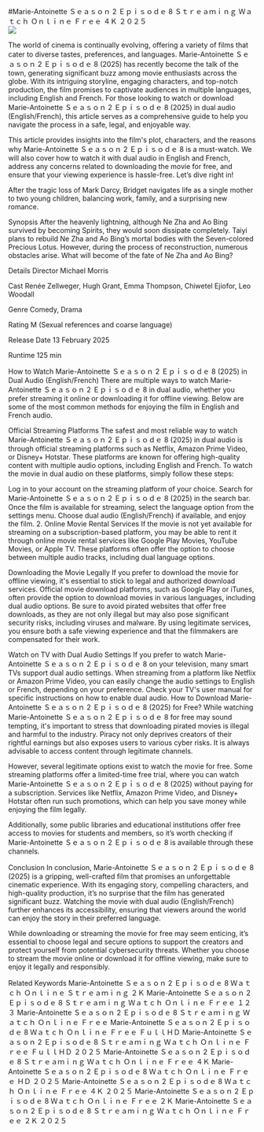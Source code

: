 #Marie-Antoinette Ｓｅａｓｏｎ 2 Ｅｐｉｓｏｄｅ 8 Ｓｔｒｅａｍｉｎｇ Ｗａｔｃｈ Ｏｎｌｉｎｅ Ｆｒｅｅ ４Ｋ ２０２５  
[![](https://i.imgur.com/qSNzIqt.png)](https://movie.rssnews.media/RjJyyAxH.php)  
  
The world of cinema is continually evolving, offering a variety of films that cater to diverse tastes, preferences, and languages. Marie-Antoinette Ｓｅａｓｏｎ 2 Ｅｐｉｓｏｄｅ 8 (2025) has recently become the talk of the town, generating significant buzz among movie enthusiasts across the globe. With its intriguing storyline, engaging characters, and top-notch production, the film promises to captivate audiences in multiple languages, including English and French. For those looking to watch or download Marie-Antoinette Ｓｅａｓｏｎ 2 Ｅｐｉｓｏｄｅ 8 (2025) in dual audio (English/French), this article serves as a comprehensive guide to help you navigate the process in a safe, legal, and enjoyable way.

This article provides insights into the film's plot, characters, and the reasons why Marie-Antoinette Ｓｅａｓｏｎ 2 Ｅｐｉｓｏｄｅ 8 is a must-watch. We will also cover how to watch it with dual audio in English and French, address any concerns related to downloading the movie for free, and ensure that your viewing experience is hassle-free. Let’s dive right in!

After the tragic loss of Mark Darcy, Bridget navigates life as a single mother to two young children, balancing work, family, and a surprising new romance.

Synopsis
After the heavenly lightning, although Ne Zha and Ao Bing survived by becoming Spirits, they would soon dissipate completely. Taiyi plans to rebuild Ne Zha and Ao Bing’s mortal bodies with the Seven-colored Precious Lotus. However, during the process of reconstruction, numerous obstacles arise. What will become of the fate of Ne Zha and Ao Bing?

Details
Director Michael Morris

Cast Renée Zellweger, Hugh Grant, Emma Thompson, Chiwetel Ejiofor, Leo Woodall

Genre Comedy, Drama

Rating M (Sexual references and coarse language)

Release Date 13 February 2025

Runtime 125 min

How to Watch Marie-Antoinette Ｓｅａｓｏｎ 2 Ｅｐｉｓｏｄｅ 8 (2025) in Dual Audio (English/French)
There are multiple ways to watch Marie-Antoinette Ｓｅａｓｏｎ 2 Ｅｐｉｓｏｄｅ 8 in dual audio, whether you prefer streaming it online or downloading it for offline viewing. Below are some of the most common methods for enjoying the film in English and French audio.

Official Streaming Platforms The safest and most reliable way to watch Marie-Antoinette Ｓｅａｓｏｎ 2 Ｅｐｉｓｏｄｅ 8 (2025) in dual audio is through official streaming platforms such as Netflix, Amazon Prime Video, or Disney+ Hotstar. These platforms are known for offering high-quality content with multiple audio options, including English and French.
To watch the movie in dual audio on these platforms, simply follow these steps:

Log in to your account on the streaming platform of your choice. Search for Marie-Antoinette Ｓｅａｓｏｎ 2 Ｅｐｉｓｏｄｅ 8 (2025) in the search bar. Once the film is available for streaming, select the language option from the settings menu. Choose dual audio (English/French) if available, and enjoy the film. 2. Online Movie Rental Services If the movie is not yet available for streaming on a subscription-based platform, you may be able to rent it through online movie rental services like Google Play Movies, YouTube Movies, or Apple TV. These platforms often offer the option to choose between multiple audio tracks, including dual language options.

Downloading the Movie Legally If you prefer to download the movie for offline viewing, it's essential to stick to legal and authorized download services. Official movie download platforms, such as Google Play or iTunes, often provide the option to download movies in various languages, including dual audio options.
Be sure to avoid pirated websites that offer free downloads, as they are not only illegal but may also pose significant security risks, including viruses and malware. By using legitimate services, you ensure both a safe viewing experience and that the filmmakers are compensated for their work.

Watch on TV with Dual Audio Settings If you prefer to watch Marie-Antoinette Ｓｅａｓｏｎ 2 Ｅｐｉｓｏｄｅ 8 on your television, many smart TVs support dual audio settings. When streaming from a platform like Netflix or Amazon Prime Video, you can easily change the audio settings to English or French, depending on your preference. Check your TV's user manual for specific instructions on how to enable dual audio.
How to Download Marie-Antoinette Ｓｅａｓｏｎ 2 Ｅｐｉｓｏｄｅ 8 (2025) for Free?
While watching Marie-Antoinette Ｓｅａｓｏｎ 2 Ｅｐｉｓｏｄｅ 8 for free may sound tempting, it's important to stress that downloading pirated movies is illegal and harmful to the industry. Piracy not only deprives creators of their rightful earnings but also exposes users to various cyber risks. It is always advisable to access content through legitimate channels.

However, several legitimate options exist to watch the movie for free. Some streaming platforms offer a limited-time free trial, where you can watch Marie-Antoinette Ｓｅａｓｏｎ 2 Ｅｐｉｓｏｄｅ 8 (2025) without paying for a subscription. Services like Netflix, Amazon Prime Video, and Disney+ Hotstar often run such promotions, which can help you save money while enjoying the film legally.

Additionally, some public libraries and educational institutions offer free access to movies for students and members, so it’s worth checking if Marie-Antoinette Ｓｅａｓｏｎ 2 Ｅｐｉｓｏｄｅ 8 is available through these channels.

Conclusion
In conclusion, Marie-Antoinette Ｓｅａｓｏｎ 2 Ｅｐｉｓｏｄｅ 8 (2025) is a gripping, well-crafted film that promises an unforgettable cinematic experience. With its engaging story, compelling characters, and high-quality production, it’s no surprise that the film has generated significant buzz. Watching the movie with dual audio (English/French) further enhances its accessibility, ensuring that viewers around the world can enjoy the story in their preferred language.

While downloading or streaming the movie for free may seem enticing, it’s essential to choose legal and secure options to support the creators and protect yourself from potential cybersecurity threats. Whether you choose to stream the movie online or download it for offline viewing, make sure to enjoy it legally and responsibly.

Related Keywords
Marie-Antoinette Ｓｅａｓｏｎ 2 Ｅｐｉｓｏｄｅ 8 Ｗａｔｃｈ Ｏｎｌｉｎｅ Ｓｔｒｅａｍｉｎｇ ２Ｋ
Marie-Antoinette Ｓｅａｓｏｎ 2 Ｅｐｉｓｏｄｅ 8 Ｓｔｒｅａｍｉｎｇ Ｗａｔｃｈ Ｏｎｌｉｎｅ Ｆｒｅｅ １２３
Marie-Antoinette Ｓｅａｓｏｎ 2 Ｅｐｉｓｏｄｅ 8 Ｓｔｒｅａｍｉｎｇ Ｗａｔｃｈ Ｏｎｌｉｎｅ Ｆｒｅｅ
Marie-Antoinette Ｓｅａｓｏｎ 2 Ｅｐｉｓｏｄｅ 8 Ｗａｔｃｈ Ｏｎｌｉｎｅ Ｆｒｅｅ ＦｕｌｌＨＤ
Marie-Antoinette Ｓｅａｓｏｎ 2 Ｅｐｉｓｏｄｅ 8 Ｓｔｒｅａｍｉｎｇ Ｗａｔｃｈ Ｏｎｌｉｎｅ Ｆｒｅｅ ＦｕｌｌＨＤ ２０２５
Marie-Antoinette Ｓｅａｓｏｎ 2 Ｅｐｉｓｏｄｅ 8 Ｓｔｒｅａｍｉｎｇ Ｗａｔｃｈ Ｏｎｌｉｎｅ Ｆｒｅｅ ４Ｋ
Marie-Antoinette Ｓｅａｓｏｎ 2 Ｅｐｉｓｏｄｅ 8 Ｗａｔｃｈ Ｏｎｌｉｎｅ Ｆｒｅｅ ＨＤ ２０２５
Marie-Antoinette Ｓｅａｓｏｎ 2 Ｅｐｉｓｏｄｅ 8 Ｗａｔｃｈ Ｏｎｌｉｎｅ Ｆｒｅｅ ４Ｋ ２０２５
Marie-Antoinette Ｓｅａｓｏｎ 2 Ｅｐｉｓｏｄｅ 8 Ｗａｔｃｈ Ｏｎｌｉｎｅ Ｆｒｅｅ ２Ｋ
Marie-Antoinette Ｓｅａｓｏｎ 2 Ｅｐｉｓｏｄｅ 8 Ｓｔｒｅａｍｉｎｇ Ｗａｔｃｈ Ｏｎｌｉｎｅ Ｆｒｅｅ ２Ｋ ２０２５
